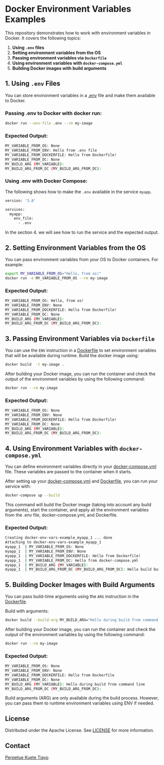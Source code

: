 # Docker Environment Variables Examples

This repository demonstrates how to work with environment variables in Docker. It covers the following topics:

1. **Using `.env` files**
2. **Setting environment variables from the OS**
3. **Passing environment variables via `Dockerfile`**
4. **Using environment variables with `docker-compose.yml`**
5. **Building Docker images with build arguments**

## 1. Using `.env` Files
You can store environment variables in a [.env](.env) file and make them available to Docker.

### Passing .env to Docker with docker run:
```bash
docker run --env-file .env --rm my-image
```

### Expected Output:

```bash
MY_VARIABLE_FROM_OS: None
MY_VARIABLE_FROM_ENV: Hello from .env file
MY_VARIABLE_FROM_DOCKERFILE: Hello from Dockerfile!
MY_VARIABLE_FROM_DC: None
MY_BUILD_ARG (MY_VARIABLE): 
MY_BUILD_ARG_FROM_DC (MY_BUILD_ARG_FROM_DC): 

```
### Using .env with Docker Compose:
The following shows how to make the `.env` available in the service `myapp`. 

```bash
version: '3.8'

services:
  myapp:
    env_file:
      - .env

```
In the section 4. we will see how to run the service and the expected output.

## 2. Setting Environment Variables from the OS

You can pass environment variables from your OS to Docker containers. For example:

```bash
export MY_VARIABLE_FROM_OS="Hello, from os!"
docker run -e MY_VARIABLE_FROM_OS --rm my-image
```
### Expected Output:
```bash
MY_VARIABLE_FROM_OS: Hello, from os!
MY_VARIABLE_FROM_ENV: None
MY_VARIABLE_FROM_DOCKERFILE: Hello from Dockerfile!
MY_VARIABLE_FROM_DC: None
MY_BUILD_ARG (MY_VARIABLE): 
MY_BUILD_ARG_FROM_DC (MY_BUILD_ARG_FROM_DC): 
```

## 3. Passing Environment Variables via `Dockerfile`

You can use the `ENV` instruction in a [Dockerfile](Dockerfile) to set environment variables that will be available during runtime. Build the docker image using:

```bash
docker build  -t my-image .
```
After building your Docker image, you can run the container and check the output of the environment variables by using the following command:

```bash
docker run --rm my-image
```

### Expected Output:
```bash
MY_VARIABLE_FROM_OS: None
MY_VARIABLE_FROM_ENV: None
MY_VARIABLE_FROM_DOCKERFILE: Hello from Dockerfile!
MY_VARIABLE_FROM_DC: None
MY_BUILD_ARG (MY_VARIABLE): 
MY_BUILD_ARG_FROM_DC (MY_BUILD_ARG_FROM_DC):
```

## 4. Using Environment Variables with `docker-compose.yml`

You can define environment variables directly in your [docker-compose.yml](docker-compose.yml) file.
These variables are passed to the container when it starts. 

After setting up your [docker-compose.yml](docker-compose.yml) and [Dockerfile](Dockerfile), you can run your service with:

```bash
docker-compose up --build
```

This command will build the Docker image (taking into account any build arguments), start the container, and apply all the environment variables from the .env file, docker-compose.yml, and Dockerfile.

### Expected Output:

```bash
Creating docker-env-vars-example_myapp_1 ... done
Attaching to docker-env-vars-example_myapp_1
myapp_1  | MY_VARIABLE_FROM_OS: None
myapp_1  | MY_VARIABLE_FROM_ENV: None
myapp_1  | MY_VARIABLE_FROM_DOCKERFILE: Hello from Dockerfile!
myapp_1  | MY_VARIABLE_FROM_DC: Hello from docker-compose.yml
myapp_1  | MY_BUILD_ARG (MY_VARIABLE): 
myapp_1  | MY_BUILD_ARG_FROM_DC (MY_BUILD_ARG_FROM_DC): Hello build build ARG from docker-compose.yml

```

## 5. Building Docker Images with Build Arguments

You can pass build-time arguments using the `ARG` instruction in the [Dockerfile](Dockerfile).

Build with arguments:

```bash
docker build --build-arg MY_BUILD_ARG="Hello during build from command line" -t my-image .
```

After building your Docker image, you can run the container and check the output of the environment variables by using the following command:

```bash
docker run --rm my-image
```

### Expected Output:
```bash
MY_VARIABLE_FROM_OS: None
MY_VARIABLE_FROM_ENV: None
MY_VARIABLE_FROM_DOCKERFILE: Hello from Dockerfile
MY_VARIABLE_FROM_DC: None
MY_BUILD_ARG (MY_VARIABLE): Hello during build from command line
MY_BUILD_ARG_FROM_DC (MY_BUILD_ARG_FROM_DC):
```

Build arguments (ARG) are only available during the build process. However, you can pass them to runtime environment variables using ENV if needed.

## License

Distributed under the Apache License. See [LICENSE](LICENSE) for more information.

## Contact

[Perpetue Kuete Tiayo](https://www.linkedin.com/in/perpetue-k-375306185)
